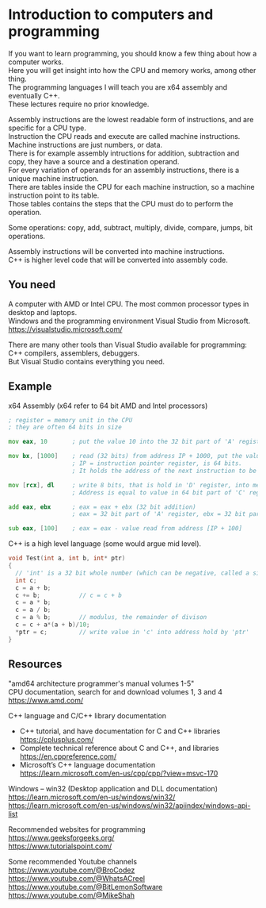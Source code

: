 # Introduction to computers and programming
If you want to learn programming, you should know a few thing about how a computer works. <br>
Here you will get insight into how the CPU and memory works, among other thing.<br>
The programming languages I will teach you are x64 assembly and eventually C++.<br>
These lectures require no prior knowledge.

Assembly instructions are the lowest readable form of instructions, and are specific for a CPU type. <br>
Instruction the CPU reads and execute are called machine instructions. Machine instructions are just numbers, or data. <br>
There is for example assembly intructions for addition, subtraction and copy, they have a source and a destination operand. <br>
For every variation of operands for an assembly instructions, there is a unique machine instruction. <br>
There are tables inside the CPU for each machine instruction, so a machine instruction point to its table. <br>
Those tables contains the steps that the CPU must do to perform the operation.

Some operations: copy, add, subtract, multiply, divide, compare, jumps, bit operations.

Assembly instructions will be converted into machine instructions. <br>
C++ is higher level code that will be converted into assembly code. <br>

## You need
A computer with AMD or Intel CPU. The most common processor types in desktop and laptops.<br>
Windows and the programming environment Visual Studio from Microsoft. <br>
https://visualstudio.microsoft.com/

There are many other tools than Visual Studio available for programming: C++ compilers, assemblers, debuggers. <br>
But Visual Studio contains everything you need.

## Example
x64 Assembly (x64 refer to 64 bit AMD and Intel processors)
~~~asm
; register = memory unit in the CPU
; they are often 64 bits in size

mov eax, 10       ; put the value 10 into the 32 bit part of 'A' register 

mov bx, [1000]    ; read (32 bits) from address IP + 1000, put the value into the 16 bit part of 'B' register
                  ; IP = instruction pointer register, is 64 bits.
                  ; It holds the address of the next instruction to be fetched and executed.

mov [rcx], dl     ; write 8 bits, that is hold in 'D' register, into memory.
                  ; Address is equal to value in 64 bit part of 'C' register

add eax, ebx      ; eax = eax + ebx (32 bit addition)
                  ; eax = 32 bit part of 'A' register, ebx = 32 bit part of 'B' register

sub eax, [100]    ; eax = eax - value read from address [IP + 100]
~~~

C++ is a high level language (some would argue mid level).
~~~C++
void Test(int a, int b, int* ptr)
{
  // 'int' is a 32 bit whole number (which can be negative, called a signed number)
  int c;
  c = a + b;
  c += b;           // c = c + b
  c = a * b;
  c = a / b;
  c = a % b;        // modulus, the remainder of divison
  c = c + a*(a + b)/10;
  *ptr = c;         // write value in 'c' into address hold by 'ptr'
}
~~~

## Resources
"amd64 architecture programmer's manual volumes 1-5" <br>
CPU documentation, search for and download volumes 1, 3 and 4 <br>
https://www.amd.com/

C++ language and C/C++ library documentation <br>
- C++ tutorial, and have documentation for C and C++ libraries<br>
https://cplusplus.com/ <br>
- Complete technical reference about C and C++, and libraries <br>
https://en.cppreference.com/ <br>
- Microsoft’s C++ language documentation<br>
https://learn.microsoft.com/en-us/cpp/cpp/?view=msvc-170

Windows – win32 (Desktop application and DLL documentation) <br>
https://learn.microsoft.com/en-us/windows/win32/ <br>
https://learn.microsoft.com/en-us/windows/win32/apiindex/windows-api-list

Recommended websites for programming<br>
https://www.geeksforgeeks.org/ <br>
https://www.tutorialspoint.com/

Some recommended Youtube channels <br>
https://www.youtube.com/@BroCodez <br>
https://www.youtube.com/@WhatsACreel <br>
https://www.youtube.com/@BitLemonSoftware <br>
https://www.youtube.com/@MikeShah	
